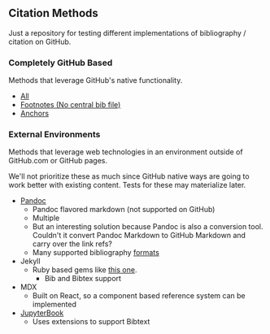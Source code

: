 ## Citation Methods

Just a repository for testing different implementations of bibliography / citation on GitHub.

### Completely GitHub Based

Methods that leverage GitHub's native functionality.

- [All](https://github.com/bressler1995/Citation-Methods/tree/GitHub-Based)
- [Footnotes (No central bib file)](https://github.com/bressler1995/Citation-Methods/tree/GitHub-Based/Footnotes)
- [Anchors](https://github.com/bressler1995/Citation-Methods/tree/GitHub-Based/Anchors)

### External Environments

Methods that leverage web technologies in an environment outside of GitHub.com or GitHub pages.  

We'll not prioritize these as much since GitHub native ways are going to work better with existing content. Tests for these may materialize later.

- <a href="https://www.andrewheiss.com/blog/2023/01/09/syllabus-csl-pandoc/" target="_blank">Pandoc</a>
  - Pandoc flavored markdown (not supported on GitHub)
  - Multiple 
  - But an interesting solution because Pandoc is also a conversion tool.  Couldn't it convert Pandoc Markdown to GitHub Markdown and carry over the link refs?
  - Many supported bibliography <a href="https://pandoc.org/chunkedhtml-demo/3.1-general-options.html" target="_blank">formats</a>
- Jekyll
  - Ruby based gems like [this one](https://github.com/inukshuk/jekyll-scholar).
    - Bib and Bibtex support
- MDX
  - Built on React, so a component based reference system can be implemented
- <a href="https://jupyterbook.org/en/stable/content/citations.html" target="_blank">JupyterBook</a>
  - Uses extensions to support Bibtext
